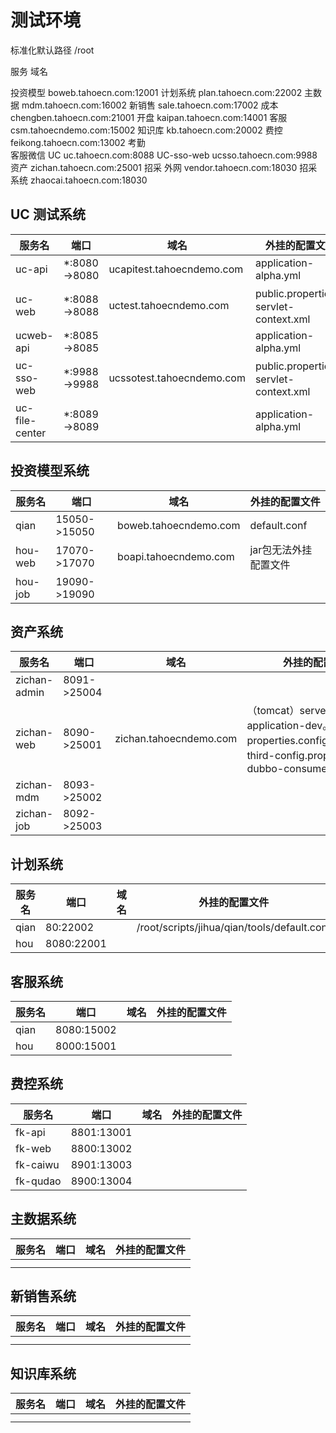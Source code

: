 # 测试环境

标准化默认路径 /root

服务 域名

投资模型   boweb.tahoecn.com:12001
计划系统   plan.tahoecn.com:22002
主数据     mdm.tahoecn.com:16002
新销售     sale.tahoecn.com:17002
成本       chengben.tahoecn.com:21001
开盘       kaipan.tahoecn.com:14001
客服       csm.tahoecndemo.com:15002
知识库     kb.tahoecn.com:20002
费控       feikong.tahoecn.com:13002
考勤       
客服微信
UC         uc.tahoecn.com:8088
UC-sso-web ucsso.tahoecn.com:9988
资产       zichan.tahoecn.com:25001
招采 外网  vendor.tahoecn.com:18030
招采 系统  zhaocai.tahoecn.com:18030



## UC 测试系统

| 服务名         | 端口         | 域名                      | 外挂的配置文件                         |
| -------------- | ------------ | ------------------------- | -------------------------------------- |
| uc-api         | *:8080->8080 | ucapitest.tahoecndemo.com | application-alpha.yml                  |
| uc-web         | *:8088->8088 | uctest.tahoecndemo.com    | public.properties，servlet-context.xml |
| ucweb-api      | *:8085->8085 |                           | application-alpha.yml                  |
| uc-sso-web     | *:9988->9988 | ucssotest.tahoecndemo.com | public.properties，servlet-context.xml |
| uc-file-center | *:8089->8089 |                           | application-alpha.yml                  |

## 投资模型系统

| 服务名  | 端口         | 域名                  | 外挂的配置文件        |
| ------- | ------------ | --------------------- | --------------------- |
| qian    | 15050->15050 | boweb.tahoecndemo.com | default.conf          |
| hou-web | 17070->17070 | boapi.tahoecndemo.com | jar包无法外挂配置文件 |
| hou-job | 19090->19090 |                       |                       |

## 资产系统

| 服务名       | 端口        | 域名                   | 外挂的配置文件                                               | 日志文件（宿主机路径）                                 |
| ------------ | ----------- | ---------------------- | ------------------------------------------------------------ | ------------------------------------------------------ |
| zichan-admin | 8091->25004 |                        |                                                              | /root/scripts/zichan/zichan-admin/logs/info.log        |
| zichan-web   | 8090->25001 | zichan.tahoecndemo.com | （tomcat）server.xml。（app）application-dev。properties.config.properties。third-config.properties。dubbo-consumer.xml | /root/scripts/zichan/zichan-web/logs/info.log          |
| zichan-mdm   | 8093->25002 |                        |                                                              | /root/scripts/zichan/zichan-mdm/logs/info.log          |
| zichan-job   | 8092->25003 |                        |                                                              | /root/scripts/zichan/zichan-job/logs/app-logs/info.log |

## 计划系统

| 服务名 | 端口       | 域名 | 外挂的配置文件                              | 日志文件（宿主机路径）         |
| ------ | ---------- | ---- | ------------------------------------------- | ------------------------------ |
| qian   | 80:22002   |      | /root/scripts/jihua/qian/tools/default.conf | /root/scripts/jihua/qian/logs/ |
| hou    | 8080:22001 |      |                                             |                                |

## 客服系统

| 服务名 | 端口       | 域名 | 外挂的配置文件 |
| ------ | ---------- | ---- | -------------- |
| qian   | 8080:15002 |      |                |
| hou    | 8000:15001 |      |                |

## 费控系统

| 服务名   | 端口       | 域名 | 外挂的配置文件 |
| -------- | ---------- | ---- | -------------- |
| fk-api   | 8801:13001 |      |                |
| fk-web   | 8800:13002 |      |                |
| fk-caiwu | 8901:13003 |      |                |
| fk-qudao | 8900:13004 |      |                |

## 主数据系统

| 服务名 | 端口 | 域名 | 外挂的配置文件 |
| ------ | ---- | ---- | -------------- |
|        |      |      |                |
|        |      |      |                |

## 新销售系统

| 服务名 | 端口 | 域名 | 外挂的配置文件 |
| ------ | ---- | ---- | -------------- |
|        |      |      |                |
|        |      |      |                |

## 知识库系统

| 服务名 | 端口 | 域名 | 外挂的配置文件 |
| ------ | ---- | ---- | -------------- |
|        |      |      |                |
|        |      |      |                |

